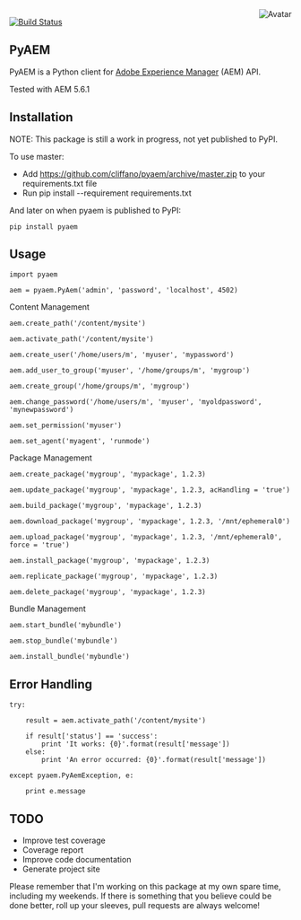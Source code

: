 <img align="right" src="https://raw.github.com/cliffano/pyaem/master/avatar.jpg" alt="Avatar"/>

[![Build Status](https://secure.travis-ci.org/cliffano/pyaem.png?branch=master)](http://travis-ci.org/cliffano/pyaem)
<br/>

PyAEM
-----

PyAEM is a Python client for [Adobe Experience Manager](http://dev.day.com/docs/en/cq/current.html) (AEM) API.

Tested with AEM 5.6.1

Installation
------------

NOTE: This package is still a work in progress, not yet published to PyPI.

To use master:

* Add https://github.com/cliffano/pyaem/archive/master.zip to your requirements.txt file
* Run pip install --requirement requirements.txt 

And later on when pyaem is published to PyPI:

    pip install pyaem

Usage
-----

    import pyaem

    aem = pyaem.PyAem('admin', 'password', 'localhost', 4502)

Content Management

    aem.create_path('/content/mysite')

    aem.activate_path('/content/mysite')

    aem.create_user('/home/users/m', 'myuser', 'mypassword')

    aem.add_user_to_group('myuser', '/home/groups/m', 'mygroup')

    aem.create_group('/home/groups/m', 'mygroup')

    aem.change_password('/home/users/m', 'myuser', 'myoldpassword', 'mynewpassword')

    aem.set_permission('myuser')

    aem.set_agent('myagent', 'runmode')

Package Management

    aem.create_package('mygroup', 'mypackage', 1.2.3)

    aem.update_package('mygroup', 'mypackage', 1.2.3, acHandling = 'true')

    aem.build_package('mygroup', 'mypackage', 1.2.3)

    aem.download_package('mygroup', 'mypackage', 1.2.3, '/mnt/ephemeral0')

    aem.upload_package('mygroup', 'mypackage', 1.2.3, '/mnt/ephemeral0', force = 'true')

    aem.install_package('mygroup', 'mypackage', 1.2.3)

    aem.replicate_package('mygroup', 'mypackage', 1.2.3)

    aem.delete_package('mygroup', 'mypackage', 1.2.3)
    
Bundle Management

    aem.start_bundle('mybundle')

    aem.stop_bundle('mybundle')

    aem.install_bundle('mybundle')

Error Handling
--------------

    try:
    
        result = aem.activate_path('/content/mysite')
        
        if result['status'] == 'success':
        	print 'It works: {0}'.format(result['message'])
        else:
        	print 'An error occurred: {0}'.format(result['message'])
        	
    except pyaem.PyAemException, e:
    
        print e.message
        
TODO
----

* Improve test coverage
* Coverage report
* Improve code documentation
* Generate project site

Please remember that I'm working on this package at my own spare time, including my weekends.
If there is something that you believe could be done better, roll up your sleeves, pull requests are always welcome!
